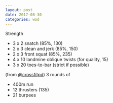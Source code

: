 ```yaml
---
layout: post
date: 2017-08-30
categories: wod
---
```


<!--
**Chris - <span></span>**
-->

Strength
- 3 x 2 snatch (85%, 130)
- 2 x 3 clean and jerk (85%, 150)
- 2 x 3 front squat (85%, 235)
- 4 x 10 landmine oblique twists (for quality, 15)
- 3 x 20 toes-to-bar (strict if possible)

(from [@crossfitpd](http://crossfitpd.com)) 3 rounds of
- 400m run
- 12 thrusters (135)
- 21 burpees
